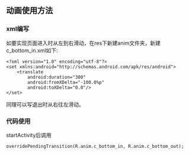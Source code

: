 ## 动画使用方法

### xml编写
如要实现页面进入时从左到右滑动，在res下新建anim文件夹，新建c_bottom_in.xml如下:
```
<?xml version="1.0" encoding="utf-8"?>
<set xmlns:android="http://schemas.android.com/apk/res/android">
    <translate
        android:duration="300"
        android:fromXDelta="-100.0%p"
        android:toXDelta="0.0"/>
</set>
```
同理可以写退出时从右往左滑动。
### 代码使用
startActivity后调用
```
overridePendingTransition(R.anim.c_bottom_in, R.anim.c_bottom_out);
```
